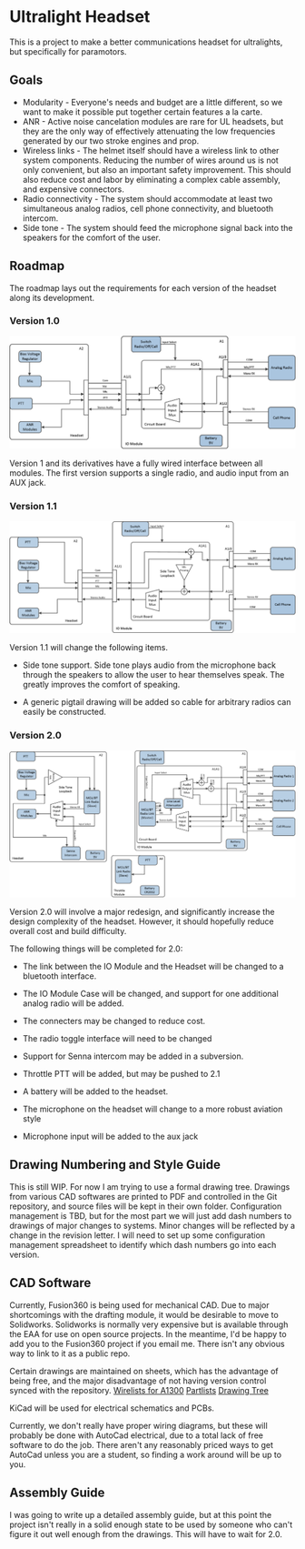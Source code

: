 # Ultralight Headset
This is a project to make a better communications headset for ultralights, but specifically for paramotors. 

## Goals
- Modularity - Everyone's needs and budget are a little different, so we want to make it possible put together certain features a la carte.
- ANR - Active noise cancelation modules are rare for UL headsets, but they are the only way of effectively attenuating the low frequencies generated by our two stroke engines and prop. 
- Wireless links - The helmet itself should have a wireless link to other system components. Reducing the number of wires around us is not only convenient, but also an important safety improvement. This should also reduce cost and labor by eliminating a complex cable assembly, and expensive connectors.
- Radio connectivity - The system should accommodate at least two simultaneous analog radios, cell phone connectivity, and bluetooth intercom.  
- Side tone - The system should feed the microphone signal back into the speakers for the comfort of the user. 

## Roadmap
The roadmap lays out the requirements for each version of the headset along its development. 

### Version 1.0

![Screenshot](Documentation/bd1.0.png)

Version 1 and its derivatives have a fully wired interface between all modules. The first version supports a single radio, and audio input from an AUX jack. 

### Version 1.1

![Screenshot](Documentation/bd1.1.png)

Version 1.1 will change the following items.

- Side tone support. Side tone plays audio from the microphone back through the speakers to allow the user to hear themselves speak. The greatly improves the comfort of speaking. 

- A generic pigtail drawing will be added so cable for arbitrary radios can easily be constructed. 

### Version 2.0

![Screenshot](Documentation/bd2.0.png)

Version 2.0 will involve a major redesign, and significantly increase the design complexity of the headset. However, it should hopefully reduce overall cost and build difficulty. 

The following things will be completed for 2.0:

- The link between the IO Module and the Headset will be changed to a bluetooth interface. 

- The IO Module Case will be changed, and support for one additional analog radio will be added. 

- The connecters may be changed to reduce cost. 

- The radio toggle interface will need to be changed

- Support for Senna intercom may be added in a subversion.

- Throttle PTT will be added, but may be pushed to 2.1

- A battery will be added to the headset. 

- The microphone on the headset will change to a more robust aviation style

- Microphone input will be added to the aux jack

## Drawing Numbering and Style Guide

This is still WIP. For now I am trying to use a formal drawing tree. Drawings from various CAD softwares are printed to PDF and controlled in the Git repository, and source files will be kept in their own folder. Configuration management is TBD, but for the most part we will just add dash numbers to drawings of major changes to systems. 
Minor changes will be reflected by a change in the revision letter.  I will need to set up some configuration management spreadsheet to identify which dash numbers go into each version.  

## CAD Software 
Currently, Fusion360 is being used for mechanical CAD. Due to major shortcomings with the drafting module, it would be desirable to move to Solidworks. Solidworks is normally very expensive but is available through the EAA for use on open source projects. 
In the meantime, I'd be happy to add you to the Fusion360 project if you email me. There isn't any obvious way to link to it as a public repo.

Certain drawings are maintained on sheets, which has the advantage of being free, and the major disadvantage of not having version control synced with the repository. 
[Wirelists for A1300](https://docs.google.com/spreadsheets/d/1odUo59O54lUUatiMipqJTk2xvd_l8rzADcac63PmRdw/edit?usp=sharing)
[Partlists](https://docs.google.com/spreadsheets/d/1oErzroamnteU2tq9hoaM70eOOeuBpsWLLE8QT7xZNOo/edit?usp=sharing)
[Drawing Tree](https://docs.google.com/spreadsheets/d/1H3n_jioX6qo1rZ_G6kWBhMTz45Bp03Awh5uix86TeiI/edit?usp=sharing)

KiCad will be used for electrical schematics and PCBs. 

Currently, we don't really have proper wiring diagrams, but these will probably be done with AutoCad electrical, due to a total lack of free software to do the job. There aren't any reasonably priced ways to get AutoCad unless you are a student, so finding a work around will be up to you. 

## Assembly Guide

I was going to write up a detailed assembly guide, but at this point the project isn't really in a solid enough state to be used by someone who can't figure it out well enough from the drawings. This will have to wait for 2.0. 





